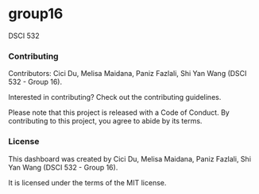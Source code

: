 # group16
DSCI 532 



### Contributing

Contributors: Cici Du, Melisa Maidana, Paniz Fazlali, Shi Yan Wang (DSCI 532 - Group 16).

Interested in contributing? Check out the contributing guidelines.

Please note that this project is released with a Code of Conduct. By contributing to this project, you agree to abide by its terms.

### License

This dashboard was created by Cici Du, Melisa Maidana, Paniz Fazlali, Shi Yan Wang (DSCI 532 - Group 16).

It is licensed under the terms of the MIT license.